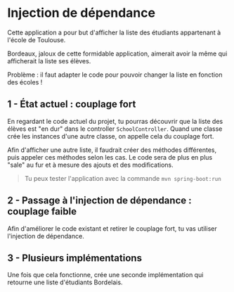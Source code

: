 # Injection de dépendance

Cette application a pour but d'afficher la liste des étudiants appartenant à l'école de Toulouse.

Bordeaux, jaloux de cette formidable application, aimerait avoir la même qui afficherait la liste ses élèves.

Problème : il faut adapter le code pour pouvoir changer la liste en fonction des écoles !

## 1 - État actuel : couplage fort

En regardant le code actuel du projet, tu pourras découvrir que la liste des élèves est "en dur" dans le controller `SchoolController`. Quand une classe crée les instances d'une autre classe, on appelle cela du couplage fort.

Afin d'afficher une autre liste, il faudrait créer des méthodes différentes, puis appeler ces méthodes selon les cas. Le code sera de plus en plus "sale" au fur et à mesure des ajouts et des modifications.

> Tu peux tester l'application avec la commande `mvn spring-boot:run`

## 2 - Passage à l'injection de dépendance : couplage faible

Afin d'améliorer le code existant et retirer le couplage fort, tu vas utiliser l'injection de dépendance.

## 3 - Plusieurs implémentations

Une fois que cela fonctionne, crée une seconde implémentation qui retourne une liste d'étudiants Bordelais.